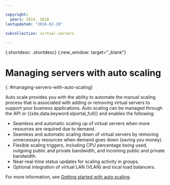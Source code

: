 ```yaml
---

copyright:
  years: 2014, 2018
lastupdated: "2018-02-28"

subcollection: virtual-servers

---
```


{:shortdesc: .shortdesc}
{:new_window: target="_blank"}

# Managing servers with auto scaling
{: #managing-servers-with-auto-scaling}

Auto scale provides you with the ability to automate the manual scaling process that is associated with adding or removing virtual servers to support your business applications. Auto scaling can be managed through the API or {{site.data.keyword.slportal_full}} and enables the following:

* Seamless and automatic scaling up of virtual servers when more resources are required due to demand.
* Seamless and automatic scaling down of virtual servers by removing unnecessary resources when demand goes down (saving you money).
* Flexible scaling triggers, including CPU percentage being used, outgoing public and private bandwidth, and incoming public and private bandwidth.
* Near-real-time status updates for scaling activity in groups.
* Optional integration of virtual LAN (VLAN) and local load balancers.

For more information, see [Getting started with auto scaling](/docs/infrastructure/SLautoscale?topic=slautoscale-getting-started-with-auto-scaling).
